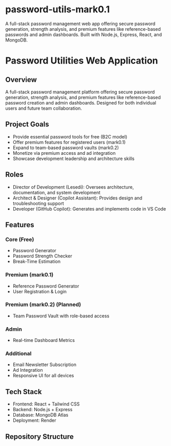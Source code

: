 # password-utils-mark0.1
A full-stack password management web app offering secure password generation, strength analysis, and premium features like reference-based passwords and admin dashboards. Built with Node.js, Express, React, and MongoDB.

# Password Utilities Web Application

## Overview
A full-stack password management platform offering secure password generation, strength analysis, and premium features like reference-based password creation and admin dashboards. Designed for both individual users and future team collaboration.

## Project Goals
- Provide essential password tools for free (B2C model)
- Offer premium features for registered users (mark0.1)
- Expand to team-based password vaults (mark0.2)
- Monetize via premium access and ad integration
- Showcase development leadership and architecture skills

## Roles
- Director of Development (Lesedi): Oversees architecture, documentation, and system development
- Architect & Designer (Copilot Assistant): Provides design and troubleshooting support
- Developer (GitHub Copilot): Generates and implements code in VS Code

## Features

### Core (Free)
- Password Generator
- Password Strength Checker
- Break-Time Estimation

### Premium (mark0.1)
- Reference Password Generator
- User Registration & Login

### Premium (mark0.2) (Planned)
- Team Password Vault with role-based access

### Admin
- Real-time Dashboard Metrics

### Additional
- Email Newsletter Subscription
- Ad Integration
- Responsive UI for all devices

## Tech Stack
- Frontend: React + Tailwind CSS
- Backend: Node.js + Express
- Database: MongoDB Atlas
- Deployment: Render

## Repository Structure

